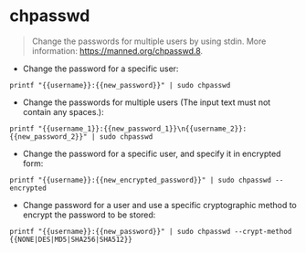 # chpasswd

> Change the passwords for multiple users by using stdin.
> More information: <https://manned.org/chpasswd.8>.

- Change the password for a specific user:

`printf "{{username}}:{{new_password}}" | sudo chpasswd`

- Change the passwords for multiple users (The input text must not contain any spaces.):

`printf "{{username_1}}:{{new_password_1}}\n{{username_2}}:{{new_password_2}}" | sudo chpasswd`

- Change the password for a specific user, and specify it in encrypted form:

`printf "{{username}}:{{new_encrypted_password}}" | sudo chpasswd --encrypted`

- Change password for a user and use a specific cryptographic method to encrypt the password to be stored:

`printf "{{username}}:{{new_password}}" | sudo chpasswd --crypt-method {{NONE|DES|MD5|SHA256|SHA512}}`
